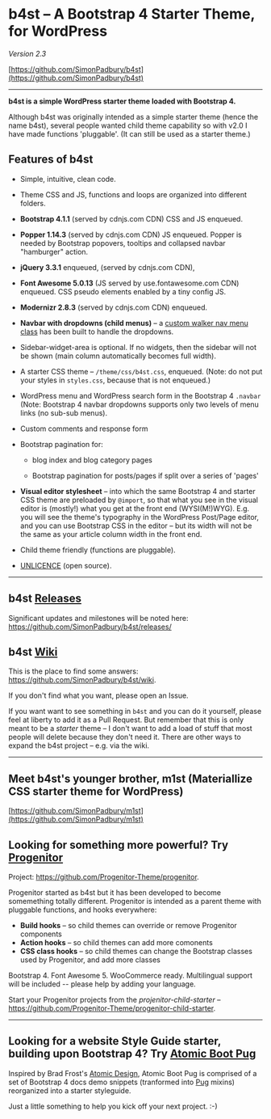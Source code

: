 # b4st – A Bootstrap 4 Starter Theme, for WordPress

*Version 2.3*

[https://github.com/SimonPadbury/b4st](https://github.com/SimonPadbury/b4st)

------------------

**b4st is a simple WordPress starter theme loaded with Bootstrap 4.**

Although b4st was originally intended as a simple starter theme (hence the name b4st), several people wanted child theme capability so with v2.0 I have made functions 'pluggable'. (It can still be used as a starter theme.)

## Features of b4st

* Simple, intuitive, clean code.

* Theme CSS and JS, functions and loops are organized into different folders.

* **Bootstrap 4.1.1** (served by cdnjs.com CDN) CSS and JS enqueued.

* **Popper 1.14.3** (served by cdnjs.com CDN) JS enqueued. Popper is needed by Bootstrap popovers, tooltips and collapsed navbar "hamburger" action.

* **jQuery 3.3.1** enqueued, (served by cdnjs.com CDN),

* **Font Awesome 5.0.13** (JS served by use.fontawesome.com CDN) enqueued. CSS pseudo elements enabled by a tiny config JS.

* **Modernizr 2.8.3** (served by cdnjs.com CDN) enqueued.

* **Navbar with dropdowns (child menus)** – a [custom walker nav menu class](https://github.com/SimonPadbury/b4st/blob/master/functions/navbar.php) has been built to handle the dropdowns.

* Sidebar-widget-area is optional. If no widgets, then the sidebar will not be shown (main column automatically becomes full width).

* A starter CSS theme – `/theme/css/b4st.css`, enqueued. (Note: do not put your styles in `styles.css`, because that is not enqueued.)

* WordPress menu and WordPress search form in the Bootstrap 4 `.navbar` (Note: Bootstrap 4 navbar dropdowns supports only two levels of menu links (no sub-sub menus).

* Custom comments and response form

* Bootstrap pagination for:

  * blog index and blog category pages

  * Bootstrap pagination for posts/pages if split over a series of 'pages'

* **Visual editor stylesheet** – into which the same Bootstrap 4 and starter CSS theme are preloaded by `@import`, so that what you see in the visual editor is (mostly!) what you get at the front end (WYSI(M!)WYG). E.g. you will see the theme's typography in the WordPress Post/Page editor, and you can use Bootstrap CSS in the editor – but its width will not be the same as your article column width in the front end.

* Child theme friendly (functions are pluggable).

* [UNLICENCE](http://unlicense.org) (open source).

---

## b4st [Releases](https://github.com/SimonPadbury/b4st/releases/)

Significant updates and milestones will be noted here: https://github.com/SimonPadbury/b4st/releases/

## b4st [Wiki](https://github.com/SimonPadbury/b4st/wiki)

This is the place to find some answers: https://github.com/SimonPadbury/b4st/wiki.

If you don't find what you want, please open an Issue.

If you want want to see something in `b4st` and you can do it yourself, please feel at liberty to add it as a Pull Request. But remember that this is only meant to be a _starter_ theme – I don't want to add a load of stuff that most people will delete because they don't need it. There are other ways to expand the b4st project – e.g. via the wiki.

---

## Meet b4st's younger brother, m1st (Materiallize CSS starter theme for WordPress)

[https://github.com/SimonPadbury/m1st](https://github.com/SimonPadbury/m1st)


## Looking for something more powerful? Try [Progenitor](https://github.com/Progenitor-Theme/)

Project: https://github.com/Progenitor-Theme/progenitor.

Progenitor started as b4st but it has been developed to become somemething totally different. Progenitor is intended as a parent theme with pluggable functions, and hooks everywhere:

* **Build hooks** – so child themes can override or remove Progenitor components
* **Action hooks** – so child themes can add more comonents
* **CSS class hooks** – so child themes can change the Bootstrap classes used by Progenitor, and add more classes

Bootstrap 4. Font Awesome 5. WooCommerce ready. Multilingual support will be included -- please help by adding your language.

Start your Progenitor projects from the *projenitor-child-starter* – https://github.com/Progenitor-Theme/progenitor-child-starter.

---

## Looking for a website Style Guide starter, building upon Bootstrap 4? Try [Atomic Boot Pug](https://github.com/SimonPadbury/Atomic-Boot-Pug)

Inspired by Brad Frost's [Atomic Design](http://atomicdesign.bradfrost.com/), Atomic Boot Pug is comprised of a set of Bootstrap 4 docs demo snippets (tranformed into [Pug](https://pugjs.org/api/getting-started.html) mixins) reorganized into a starter styleguide.

Just a little something to help you kick off your next project. :-)
